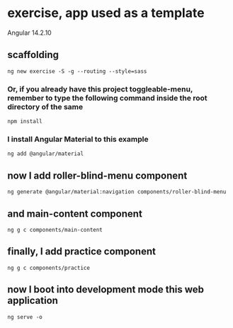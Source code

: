 # exercise, app used as a template

Angular 14.2.10

## scaffolding

```
ng new exercise -S -g --routing --style=sass
```

### Or, if you already have this project toggleable-menu, remember to type the following command inside the root directory of the same

```shell
npm install
```

### I install Angular Material to this example

```shell
ng add @angular/material
```

## now I add roller-blind-menu component

```shell
ng generate @angular/material:navigation components/roller-blind-menu
```

## and main-content component

```
ng g c components/main-content
```

## finally, I add practice component

```shell
ng g c components/practice
```

## now I boot into development mode this web application

```shell
ng serve -o
```
